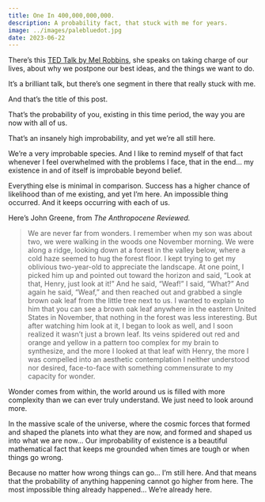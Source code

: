 ```yaml
---
title: One In 400,000,000,000.
description: A probability fact, that stuck with me for years.
image: ../images/palebluedot.jpg
date: 2023-06-22
---
```

There’s this [TED Talk by Mel Robbins](https://www.youtube.com/watch?v=Lp7E973zozc), she speaks on taking charge of our lives, about why we postpone our best ideas, and the things we want to do.

It’s a brilliant talk, but there’s one segment in there that really stuck with me.

And that’s the title of this post.

That’s the probability of you, existing in this time period, the way you are now with all of us.

That’s an insanely high improbability, and yet we’re all still here.

We’re a very improbable species. And I like to remind myself of that fact whenever I feel overwhelmed with the problems I face, that in the end… my existence in and of itself is improbable beyond belief.

Everything else is minimal in comparison. Success has a higher chance of likelihood than of me existing, and yet I’m here. An impossible thing occurred. And it keeps occurring with each of us.

Here’s John Greene, from _The Anthropocene Reviewed._

> We are never far from wonders. I remember when my son was about two, we were walking in the woods one November morning. We were along a ridge, looking down at a forest in the valley below, where a cold haze seemed to hug the forest floor. I kept trying to get my oblivious two-year-old to appreciate the landscape. At one point, I picked him up and pointed out toward the horizon and said, “Look at that, Henry, just look at it!” And he said, “Weaf!” I said, “What?” And again he said, “Weaf,” and then reached out and grabbed a single brown oak leaf from the little tree next to us. I wanted to explain to him that you can see a brown oak leaf anywhere in the eastern United States in November, that nothing in the forest was less interesting. But after watching him look at it, I began to look as well, and I soon realized it wasn’t just a brown leaf. Its veins spidered out red and orange and yellow in a pattern too complex for my brain to synthesize, and the more I looked at that leaf with Henry, the more I was compelled into an aesthetic contemplation I neither understood nor desired, face-to-face with something commensurate to my capacity for wonder.

Wonder comes from within, the world around us is filled with more complexity than we can ever truly understand. We just need to look around more.

In the massive scale of the universe, where the cosmic forces that formed and shaped the planets into what they are now, and formed and shaped us into what we are now… Our improbability of existence is a beautiful mathematical fact that keeps me grounded when times are tough or when things go wrong.

Because no matter how wrong things can go… I’m still here. And that means that the probability of anything happening cannot go higher from here. The most impossible thing already happened… We’re already here.

